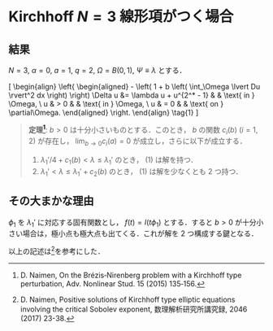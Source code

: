 # Kirchhoff $N = 3$ 線形項がつく場合

## 結果

$N = 3$, $\alpha = 0$, $a = 1$, $q = 2$, $\Omega = B(0, 1)$, $\Psi \equiv \lambda$ とする．

\[
  \begin{align}
    \left\{
    \begin{aligned}
      - \left( 1 + b \left( \int_\Omega \lvert Du \rvert^2 dx \right) \right) \Delta u &= \lambda u + u^{2^* - 1}
                &                                                     & \text{ in } \Omega,                        \\
      u          & > 0                                                 &              & \text{ in } \Omega,         \\
      u          & = 0                                                 &              & \text{ on } \partial\Omega.
    \end{aligned}
    \right.
  \end{align} \tag{1}
\]

> **定理[^1]**: $b > 0$ は十分小さいものとする．このとき， $b$ の関数 $c _i(b)$ ($i = 1, 2$) が存在し， $\lim _{b \to 0} c _i (a) = 0$ が成立し，さらに以下が成立する．
>
> 1. $\lambda _1'/4 + c _1(b) < \lambda \leq \lambda _1'$ のとき， (1) は解を持つ．
> 2. $\lambda _1' < \lambda \leq \lambda _1' + c _2(b)$ のとき， (1) は解を少なくとも $2$ つ持つ．

## その大まかな理由

$\phi _1$ を $\lambda _1'$ に対応する固有関数とし， $f(t) = I(t \phi _1)$ とする．すると $b > 0$ が十分小さい場合は，極小点も極大点も出てくる．これが解を $2$ つ構成する鍵となる．

以上の記述は[^2]を参考にした．

[^1]: D. Naimen, On the Brézis‐Nirenberg problem with a Kirchhoff type perturbation, Adv. Nonlinear Stud. 15 (2015) 135‐156.

[^2]: D. Naimen, Positive solutions of Kirchhoff type elliptic equations involving the critical Sobolev exponent, 数理解析研究所講究録, 2046 (2017) 23-38.